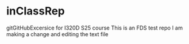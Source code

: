 # inClassRep
gitGitHubExcersice for I320D S25 course
This is an FDS test repo
I am making a change and editing the text file